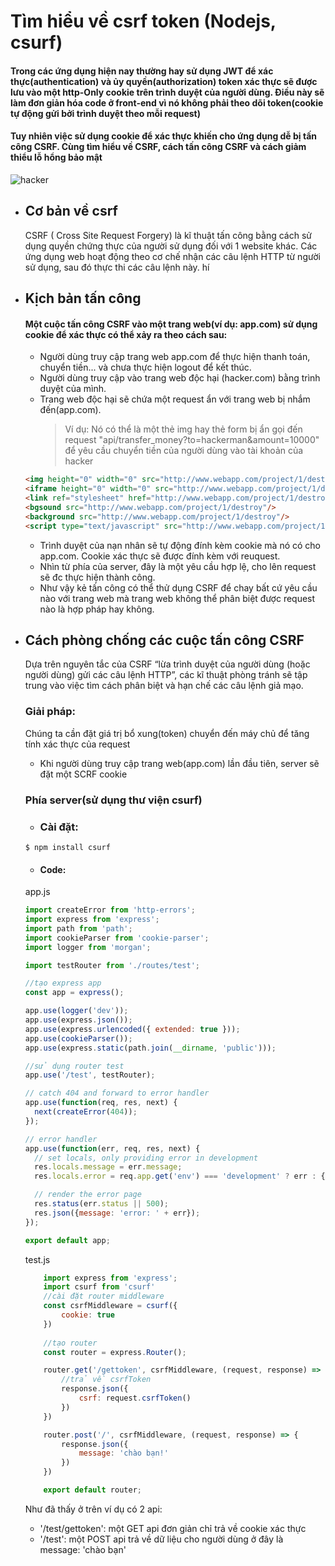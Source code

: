 # Tìm hiểu về csrf token (Nodejs, csurf)
#### Trong các ứng dụng hiện nay thường hay sử dụng JWT để xác thực(authentication) và ủy quyền(authorization) token xác thực sẽ được lưu vào một http-Only cookie trên trình duyệt của người dùng. Điều này sẽ làm đơn giản hóa code ở front-end vì nó không phải theo dõi token(cookie tự động gửi bởi trình duyệt theo mỗi request)
#### Tuy nhiên việc sử dụng cookie để xác thực khiến cho ứng dụng dễ bị tấn công CSRF. Cùng tìm hiểu về CSRF, cách tấn công CSRF và cách giảm thiểu lỗ hổng bảo mật
![hacker](https://images.viblo.asia/0eea3ebb-a900-46b3-ab7b-3e25845689d7.jpg)
* ## Cơ bản về csrf
  CSRF ( Cross Site Request Forgery) là kĩ thuật tấn công bằng cách sử dụng quyền chứng thực của người sử dụng đối với 1 website khác. Các ứng dụng web hoạt động theo cơ chế nhận các câu lệnh HTTP từ người sử dụng, sau đó thực thi các câu lệnh này.
  hí
* ## Kịch bản tấn công
  #### Một cuộc tấn công CSRF vào một trang web(ví dụ: app.com) sử dụng cookie để xác thực có thể xảy ra theo cách sau:
  * Người dùng truy cập trang web app.com để thực hiện thanh toán, chuyển tiền... và chưa thực hiện logout để kết thúc.
  * Người dùng truy cập vào trang web độc hại (hacker.com) bằng trình duyệt của mình.
  * Trang web độc hại sẽ chứa một request ẩn với trang web bị nhắm đến(app.com). 
    > Ví dụ: Nó có thể là một thẻ img hay thẻ form bị ẩn gọi đến request "api/transfer_money?to=hackerman&amount=10000" để yêu cầu chuyển tiền của người dùng vào tài khoản của hacker
  ```html
  <img height="0" width="0" src="http://www.webapp.com/project/1/destroy">
  <iframe height="0" width="0" src="http://www.webapp.com/project/1/destroy">
  <link ref="stylesheet" href="http://www.webapp.com/project/1/destroy" type="text/css"/>
  <bgsound src="http://www.webapp.com/project/1/destroy"/>
  <background src="http://www.webapp.com/project/1/destroy"/>
  <script type="text/javascript" src="http://www.webapp.com/project/1/destroy"/>
  ```
  * Trình duyệt của nạn nhân sẽ tự động đính kèm cookie mà nó có cho app.com. Cookie xác thực sẽ được đính kèm với reuquest.
  * Nhìn từ phía của server, đây là một yêu cầu hợp lệ, cho lên request sẽ đc thực hiện thành công.
  * Như vậy kẻ tấn công có thể thử dụng CSRF để chay bất cứ yêu cầu nào với trang web mà trang web không thể phân biệt được request nào là hợp pháp hay không.
* ## Cách phòng chống các cuộc tấn công CSRF
  Dựa trên nguyên tắc của CSRF “lừa trình duyệt của người dùng (hoặc người dùng) gửi các câu lệnh HTTP”, các kĩ thuật phòng tránh sẽ tập trung vào việc tìm cách phân biệt và hạn chế các câu lệnh giả mạo.
  ### Giải pháp:
  Chúng ta cần đặt giá trị bổ xung(token) chuyển đến máy chủ để tăng tính xác thực của request
  * Khi người dùng truy cập trang web(app.com) lần đầu tiên, server sẽ đặt một SCRF cookie
  ### Phía server(sử dụng thư viện csurf)

   * ### Cài đặt:
  ```
  $ npm install csurf
  ```
    * #### Code:
    app.js
  ```javascript
  import createError from 'http-errors';
  import express from 'express';
  import path from 'path';
  import cookieParser from 'cookie-parser';
  import logger from 'morgan';

  import testRouter from './routes/test';

  //tạo express app
  const app = express();

  app.use(logger('dev'));
  app.use(express.json());
  app.use(express.urlencoded({ extended: true }));
  app.use(cookieParser());
  app.use(express.static(path.join(__dirname, 'public')));

  //sử dụng router test
  app.use('/test', testRouter);

  // catch 404 and forward to error handler
  app.use(function(req, res, next) {
    next(createError(404));
  });

  // error handler
  app.use(function(err, req, res, next) {
    // set locals, only providing error in development
    res.locals.message = err.message;
    res.locals.error = req.app.get('env') === 'development' ? err : {};

    // render the error page
    res.status(err.status || 500);
    res.json({message: 'error: ' + err});
  });

  export default app;
  ```
    test.js
  ```javascript
      import express from 'express';
      import csurf from 'csurf'
      //cài đặt router middleware
      const csrfMiddleware = csurf({
          cookie: true
      })
      
      //tạo router
      const router = express.Router();

      router.get('/gettoken', csrfMiddleware, (request, response) => {
          //trả về csrfToken 
          response.json({
              csrf: request.csrfToken()
          })
      })

      router.post('/', csrfMiddleware, (request, response) => {
          response.json({
              message: 'chào bạn!'
          })
      })

      export default router;
    ```
   Như đã thấy ở trên ví dụ có 2 api:
    
     * '/test/gettoken': một GET api đơn giản chỉ trả về cookie xác thực
     * '/test': một POST api trả về dữ liệu cho người dùng ở đây là message: 'chào bạn'
